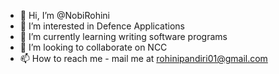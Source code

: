 - 👋 Hi, I’m @NobiRohini
- 👀 I’m interested in Defence Applications
- 🌱 I’m currently learning writing software programs
- 💞️ I’m looking to collaborate on NCC
- 📫 How to reach me - mail me at rohinipandiri01@gmail.com

<!---
NobiRohini/NobiRohini is a ✨ special ✨ repository because its `README.md` (this file) appears on your GitHub profile.
You can click the Preview link to take a look at your changes.
--->
